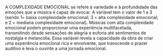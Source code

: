 A COMPLEXIDADE EMOCIONAL se refere à variedade e à profundidade das emoções que a música é capaz de evocar. A variável tem o valor de 1 a 3 (sendo 1= baixa complexidade emocional; 3 =  alta complexidade emocional; e 2 = mediana complexidade emocional). Músicas com alta complexidade emocional podem proporcionar uma experiência multifacetada, transmitindo desde sensações de alegria e euforia até sentimentos de nostalgia e melancolia. Essa variável revela a capacidade da obra de criar uma experiência emocional rica e envolvente, que transcende o prazer auditivo e leva o ouvinte a uma jornada emocional.